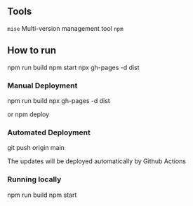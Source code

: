 ## Tools
`mise` Multi-version management tool
`npm` 

## How to run
npm run build
npm start
npx gh-pages -d dist

### Manual Deployment
npm run build
npx gh-pages -d dist

or 
npm deploy

### Automated Deployment
git push origin main

The updates will be deployed automatically by Github Actions

### Running locally
npm run build
npm start